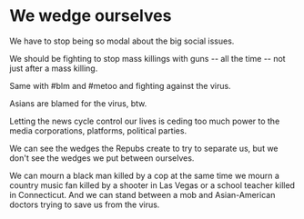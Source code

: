 # We wedge ourselves
We have to stop being so modal about the big social issues. 

We should be fighting to stop mass killings with guns -- all the time -- not just after a mass killing. 

Same with #blm and #metoo and fighting against the virus.

Asians are blamed for the virus, btw.

Letting the news cycle control our lives is ceding too much power to the media corporations, platforms, political parties.

We can see the wedges the Repubs create to try to separate us, but we don't see the wedges we put between ourselves.

We can mourn a black man killed by a cop at the same time we mourn a country music fan killed by a shooter in Las Vegas or a school teacher killed in Connecticut. And we can stand between a mob and Asian-American doctors trying to save us from the virus.


